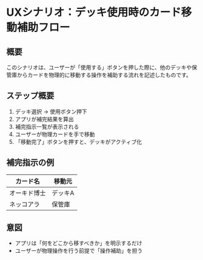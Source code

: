 # UXシナリオ：デッキ使用時のカード移動補助フロー

## 概要
このシナリオは、ユーザーが「使用する」ボタンを押した際に、他のデッキや保管庫からカードを物理的に移動する操作を補助する流れを記述したものです。

## ステップ概要
1. デッキ選択 → 使用ボタン押下
2. アプリが補完結果を算出
3. 補完指示一覧が表示される
4. ユーザーが物理カードを手で移動
5. 「移動完了」ボタンを押すと、デッキがアクティブ化

## 補完指示の例

| カード名      | 移動元     |
|---------------|------------|
| オーキド博士  | デッキA    |
| ネッコアラ     | 保管庫     |

## 意図
- アプリは「何をどこから移すべきか」を明示するだけ
- ユーザーが物理操作を行う前提で「操作補助」を担う
